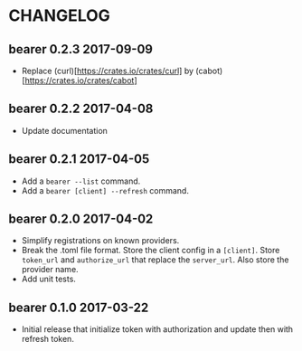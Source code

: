 # CHANGELOG

## bearer 0.2.3 2017-09-09

 * Replace (curl)[https://crates.io/crates/curl] by (cabot)[https://crates.io/crates/cabot]

## bearer 0.2.2 2017-04-08

 * Update documentation 

## bearer 0.2.1 2017-04-05

 * Add a `bearer --list` command.
 * Add a `bearer [client] --refresh` command.

## bearer 0.2.0 2017-04-02

 * Simplify registrations on known providers.
 * Break the .toml file format. Store the client config in a `[client]`. Store
   `token_url` and `authorize_url` that replace the `server_url`. Also store
   the provider name.
 * Add unit tests.

## bearer 0.1.0 2017-03-22

 * Initial release that initialize token with authorization and update then with refresh token.
